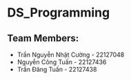 # DS_Programming
## Team Members:
- Trần Nguyễn Nhật Cường - 22127048
- Nguyễn Công Tuấn - 22127436
- Trần Đăng Tuấn - 22127438

